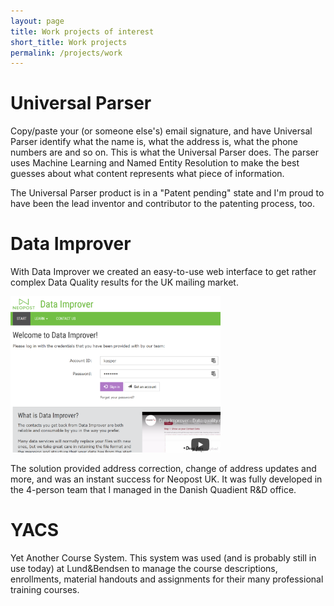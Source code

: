 ```yaml
---
layout: page
title: Work projects of interest
short_title: Work projects
permalink: /projects/work
---
```


# Universal Parser

Copy/paste your (or someone else's) email signature, and have Universal Parser identify what the name is, what the address is, what the phone numbers are and so on. This is what the Universal Parser does. The parser uses Machine Learning and Named Entity Resolution to make the best guesses about what content represents what piece of information.

The Universal Parser product is in a "Patent pending" state and I'm proud to have been the lead inventor and contributor to the patenting process, too.

# Data Improver

With Data Improver we created an easy-to-use web interface to get rather complex Data Quality results for the UK mailing market.

<img src="/assets/dataimprover.png" height="250" />

The solution provided address correction, change of address updates and more, and was an instant success for Neopost UK. It was fully developed in the 4-person team that I managed in the Danish Quadient R&D office.

# YACS

Yet Another Course System. This system was used (and is probably still in use today) at Lund&Bendsen to manage the course descriptions, enrollments, material handouts and assignments for their many professional training courses.